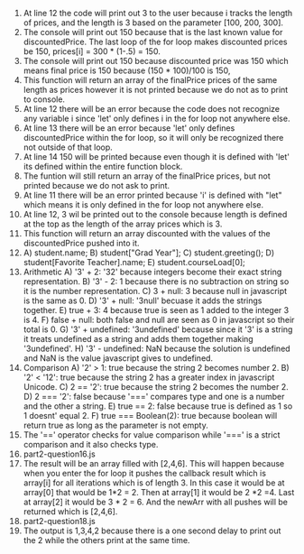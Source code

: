 1. At line 12 the code will print out 3 to the user because i tracks the length of prices, and the length is 3 based on the parameter [100, 200, 300].
2. The console will print out 150 because that is the last known value for discountedPrice. The last loop of the for loop makes discounted prices be 150, prices[i] = 300 * (1-.5) = 150.
3. The console will print out 150 because discounted price was 150 which means final price is 150 because (150 * 100)/100 is 150,
4. This function will return an array of the finalPrice prices of the same length as prices however it is not printed because we do not as to print to console.
5. At line 12 there will be an error because the code does not recognize any variable i since 'let' only defines i in the for loop not anywhere else.
6. At line 13 there will be an error because 'let' only defines discountedPrice within the for loop, so it will only be recognized there not outside of that loop.
7. At line 14 150 will be printed because even though it is defined with 'let' its defined within the entire function block.
8. The funtion will still return an array of the finalPrice prices, but not printed because we do not ask to print.
9. At line 11 there will be an error printed because 'i' is defined with "let" which means it is only defined in the for loop not anywhere else.
10. At line 12, 3 wil be printed out to the console because length is defined at the top as the length of the array prices which is 3.
11. This function will return an array discounted with the values of the discountedPrice pushed into it.
12. A) student.name;
    B) student["Grad Year"];
    C) student.greeting();
    D) student[Favorite Teacher].name;
    E) student.courseLoad[0];
13. Arithmetic
    A) '3' + 2: '32' because integers become their exact string representation.
    B) '3' - 2: 1 because there is no subtraction on string so it is the number representation.
    C) 3 + null: 3 because null in javascript is the same as 0.
    D) '3' + null: '3null' becuase it adds the strings together.
    E) true + 3: 4 because true is seen as 1 added to the integer 3 is 4.
    F) false + null: both false and null are seen as 0 in javascript so their total is 0.
    G) '3' + undefined: '3undefined' because since it '3' is a string it treats undefined as a string and adds them together making '3undefined'.
    H) '3' - undefined: NaN because the solution is undefined and NaN is the value javascript gives to undefined. 
14. Comparison
    A) '2' > 1: true because the string 2 becomes number 2. 
    B) '2' < '12': true because the string 2 has a greater index in javascript Unicode.
    C) 2 == '2': true because the string 2 becomes the number 2.
    D) 2 === '2': false because '===' compares type and one is a number and the other a string.
    E) true == 2: false because true is defined as 1 so 1 doesnt' equal 2.
    F) true === Boolean(2): true because boolean will return true as long as the parameter is not empty.
15. The '==' operator checks for value comparison while '===' is a strict comparison and it also checks type.
16. part2-question16.js
17. The result will be an array filled with [2,4,6]. This will happen because when you enter the for loop it pushes the callback result which is array[i] for all iterations which is of length 3. In this case it would be at array[0] that would be 1*2 = 2. Then at array[1] it would be 2 *2 =4. Last at array[2] it would be 3 * 2 = 6. And the newArr with all pushes will be returned which is [2,4,6].
18. part2-question18.js
19. The output is 1,3,4,2 because there is a one second delay to print out the 2 while the others print at the same time.
